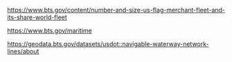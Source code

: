 https://www.bts.gov/content/number-and-size-us-flag-merchant-fleet-and-its-share-world-fleet

https://www.bts.gov/maritime

https://geodata.bts.gov/datasets/usdot::navigable-waterway-network-lines/about
